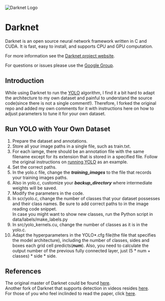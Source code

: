 ![Darknet Logo](http://pjreddie.com/media/files/darknet-black-small.png)

# Darknet
Darknet is an open source neural network framework written in C and CUDA. It is fast, easy to install, and supports CPU and GPU computation.

For more information see the [Darknet project website](http://pjreddie.com/darknet).

For questions or issues please use the [Google Group](https://groups.google.com/forum/#!forum/darknet).

## Introduction
While using Darknet to run the [YOLO](http://arxiv.org/abs/1506.02640) algorithm, I find it a bit hard to adapt the architecture to my own dataset and painful to understand the source code(since there is not a single comment!). Therefore, I forked the original repo and added my own comments for it with instructions here on how to adjust parameters to tune it for your own dataset.

## Run YOLO with Your Own Dataset
1. Prepare the dataset and annotations.  
  1. Store all your image paths in a single file, such as train.txt.
  2. For each iamge, there should be an annotation file with the same filename except for its extension that is stored in a specified file. Follow the original instructions on [running YOLO](http://pjreddie.com/darknet/yolo) as an example.
2. Set the correct paths.
  1. In the yolo.c file, change the **_training_images_** to the file that records your training images paths.
  2. Also in yolo.c, customize your **_backup_directory_** where intermediate weights will be saved.
3. Modify the parameters in the code.
  1. In scr/yolo.c, change the number of classes that your dataset possesses and their class names. Be sure to add correct paths to in the image reading code snippet.  
  In case you might want to show new classes, run the Python script in data/labels/make_labels.py
  2. In src/yolo_kernels.cu, change the number of classes as it is in the yolo.c.  
  3. Adapt the hyperparameters in the YOLO\*.cfg file(the file that specifies the model architecture), including the number of classes, sides and boxes each grid cell predicts(**_num_**). Also, you need to calculate the output number of the previous fully connected layer, just (5 \* num + classes) \* side \* side.

## References
The original master of Darknet could be found [here](https://github.com/pjreddie/darknet).  
Another fork of Darknet that supports detection in videos resides [here](https://github.com/Guanghan/darknet).  
For those of you who feel inclinded to read the paper, click [here](http://arxiv.org/abs/1506.02640).
